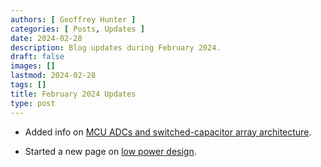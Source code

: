 ```yaml
---
authors: [ Geoffrey Hunter ]
categories: [ Posts, Updates ]
date: 2024-02-28
description: Blog updates during February 2024.
draft: false
images: []
lastmod: 2024-02-28
tags: []
title: February 2024 Updates
type: post
---
```


* Added info on [MCU ADCs and switched-capacitor array architecture](/electronics/components/analogue-to-digital-converters-adcs/).

* Started a new page on [low power design](/electronics/low-power-design/).